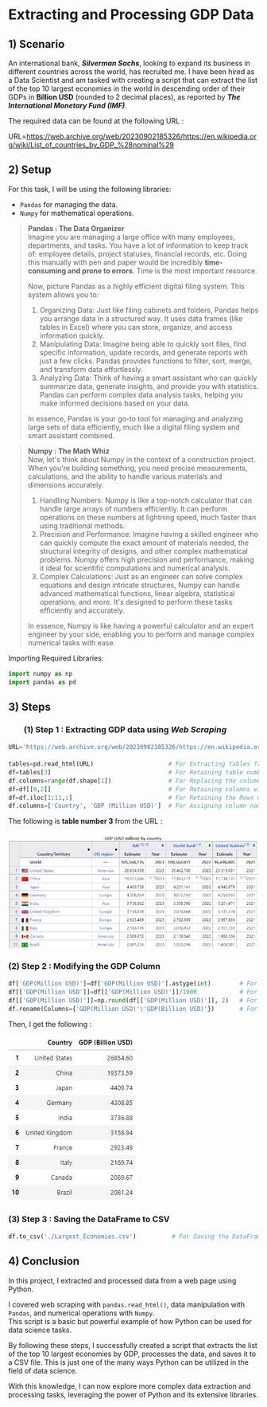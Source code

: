 # Extracting and Processing GDP Data
## 1) Scenario
An international bank, ***Silverman Sachs***, looking to expand its business in different countries across the world, has recruited me. I have been hired as a Data Scientist and am tasked with creating a script that can extract the list of the top 10 largest economies in the world in descending order of their GDPs in **Billion USD** (rounded to 2 decimal places), as reported by ***The International Monetary Fund (IMF)***.

The required data can be found at the following URL :

URL=https://web.archive.org/web/20230902185326/https://en.wikipedia.org/wiki/List_of_countries_by_GDP_%28nominal%29


## 2) Setup
For this task, I will be using the following libraries:
* `Pandas` for managing the data.
* `Numpy` for mathematical operations.
> **Pandas : The Data Organizer**  
> Imagine you are managing a large office with many employees, departments, and tasks. You have a lot of information to keep track of: employee details, project statuses, financial records, etc. Doing this manually with pen and paper would be incredibly **time-consuming and prone to errors**. Time is the most important resource.
>
> Now, picture Pandas as a highly efficient digital filing system. This system allows you to:
>
> 1. Organizing Data: Just like filing cabinets and folders, Pandas helps you arrange data in a structured way. It uses data frames (like tables in Excel) where you can store, organize, and access information quickly.
> 2. Manipulating Data: Imagine being able to quickly sort files, find specific information, update records, and generate reports with just a few clicks. Pandas provides functions to filter, sort, merge, and transform data effortlessly.
> 3. Analyzing Data: Think of having a smart assistant who can quickly summarize data, generate insights, and provide you with statistics. Pandas can perform complex data analysis tasks, helping you make informed decisions based on your data.
> 
> In essence, Pandas is your go-to tool for managing and analyzing large sets of data efficiently, much like a digital filing system and smart assistant combined.

> **Numpy : The Math Whiz**  
> Now, let's think about Numpy in the context of a construction project. When you're building something, you need precise measurements, calculations, and the ability to handle various materials and dimensions accurately.
> 1. Handling Numbers: Numpy is like a top-notch calculator that can handle large arrays of numbers efficiently. It can perform operations on these numbers at lightning speed, much faster than using traditional methods.
> 2. Precision and Performance: Imagine having a skilled engineer who can quickly compute the exact amount of materials needed, the structural integrity of designs, and other complex mathematical problems. Numpy offers high precision and performance, making it ideal for scientific computations and numerical analysis.
> 3. Complex Calculations: Just as an engineer can solve complex equations and design intricate structures, Numpy can handle advanced mathematical functions, linear algebra, statistical operations, and more. It's designed to perform these tasks efficiently and accurately.
> 
> In essence, Numpy is like having a powerful calculator and an expert engineer by your side, enabling you to perform and manage complex numerical tasks with ease.

Importing Required Libraries:
```python
import numpy as np
import pandas as pd
```


## 3) Steps
### &nbsp;&nbsp;&nbsp;&nbsp;&nbsp;&nbsp;&nbsp;&nbsp;(1) Step 1 : Extracting GDP data using ***Web Scraping***
```python
URL='https://web.archive.org/web/20230902185326/https://en.wikipedia.org/wiki/List_of_countries_by_GDP_%28nominal%29'

tables=pd.read_html(URL)                     # For Extracting tables from the webpage using pandas.
df=tables[3]                                 # For Retaining table number 3 as the required dataframe.
df.columns=range(df.shape[1])                # For Replacing the column headers with column numbers
df=df[[0,2]]                                 # For Retaining columns with index 0 and 2 (name of country and value of GDP)
df=df.iloc[1:11,:]                           # For Retaining the Rows with index 1 to 10, indicationg the top 10 economies of the world.
df.columns=['Country', 'GDP (Million USD)']  # For Assigning column names as "Country" and "GDP (Million USD)"
```
The following is **table number 3** from the URL :

![GDP table from the URL](https://github.com/Atikers/Images/blob/main/Project%20%231%20-%20image%20(1).jpg)


### (2) Step 2 : Modifying the GDP Column
```python
df['GDP(Million USD)']=df['GDP(Million USD)'].astype(int)        # For Changing the data type of the 'GDP(Million USD)' column to integer. Using astype() method
df[['GDP(Million USD']]=df[['GDP(Million USD)']]/1000            # For Converting the GDP value in Million USD to Billion USD
df[['GDP(Million USD)']]=np.round(df[['GDP(Million USD)']], 2)   # For Using numpy.round() method to round the value to 2 decimal places.
df.rename(Columns={'GDP(Million USD)':'GDP(Billion USD)'})       # For Renaming the column header from 'GDP (Million USD)' to 'GDP(Billion USD)'
```
Then, I get the following :

![GDP table](https://github.com/Atikers/images/blob/main/Project%20%231%20-%20image%20(2).jpg)


### (3) Step 3 : Saving the DataFrame to CSV
```python
df.to_csv('./Largest_Economies.csv')          # For Saving the DataFrame to a CSV file named "Largest_Economies.csv"
```

## 4) Conclusion
In this project, I extracted and processed data from a web page using Python.  

I covered web scraping with `pandas.read_html()`, data manipulation with `Pandas`, and numerical operations with `Numpy`.  
This script is a basic but powerful example of how Python can be used for data science tasks.

By following these steps, I successfully created a script that extracts the list of the top 10 largest economies by GDP, processes the data, and saves it to a CSV file. This is just one of the many ways Python can be utilized in the field of data science.

With this knowledge, I can now explore more complex data extraction and processing tasks, leveraging the power of Python and its extensive libraries.
